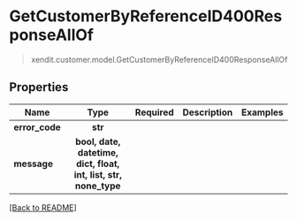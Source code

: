 # GetCustomerByReferenceID400ResponseAllOf
> xendit.customer.model.GetCustomerByReferenceID400ResponseAllOf


## Properties
| Name | Type | Required | Description | Examples |
|------------|:-------------:|:-------------:|-------------|:-------------:|
| **error_code** | **str** | |   |  |
| **message** | **bool, date, datetime, dict, float, int, list, str, none_type** | |   |  |


[[Back to README]](../../README.md)


